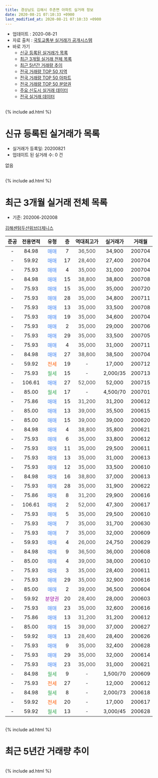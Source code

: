 ```yaml
---
title: 경상남도 김해시 주촌면 아파트 실거래 정보
date: 2020-08-21 07:10:33 +0900
last_modified_at: 2020-08-21 07:10:33 +0900
---
```


* 업데이트 : 2020-08-21
* 자료 출처 : [국토교통부 실거래가 공개시스템](http://rt.molit.go.kr)
* 바로 가기
    * [신규 등록된 실거래가 목록](#신규-등록된-실거래가-목록)
    * [최근 3개월 실거래 전체 목록](#최근-3개월-실거래-전체-목록)
    * [최근 5년간 거래량 추이](#최근-5년간-거래량-추이)
    * [전국 거래량 TOP 50 지역](https://inasie.github.io/apt-trade-info/최근-3개월-전국에서-가장-거래가-많이-발생한-지역)
    * [전국 거래량 TOP 50 아파트](https://inasie.github.io/apt-trade-info/최근-3개월-전국에서-가장-거래가-많이-발생한-아파트)
    * [전국 거래량 TOP 50 분양권](https://inasie.github.io/apt-trade-info/최근-3개월-전국에서-가장-거래가-많이-발생한-분양권)
    * [주요 신도시 실거래 데이터](https://inasie.github.io/apt-trade-info/주요-신도시)
    * [전국 실거래 데이터](https://inasie.github.io/apt-trade-info/전국)
<br>
{% include ad.html %}
<br>

# 신규 등록된 실거래가 목록
* 실거래가 등록일: 20200821
* 업데이트 된 실거래 수: 0 건

없음

<br>
{% include ad.html %}
<br>

# 최근 3개월 실거래 전체 목록
* 기준: 202006-202008


[김해센텀두산위브더제니스](https://search.naver.com/search.naver?query=%EA%B2%BD%EC%83%81%EB%82%A8%EB%8F%84+%EA%B9%80%ED%95%B4%EC%8B%9C+%EC%A3%BC%EC%B4%8C%EB%A9%B4+%EA%B9%80%ED%95%B4%EC%84%BC%ED%85%80%EB%91%90%EC%82%B0%EC%9C%84%EB%B8%8C%EB%8D%94%EC%A0%9C%EB%8B%88%EC%8A%A4)

|준공|전용면적|유형|층|역대최고가|실거래가|거래월|
|:---:|:---:|:---:|:---:|:---:|:---:|:---:|
|-|84.98|<span style="color:#4285f3">매매</span>|7|<span style="color:#444444">36,500</span>|34,900|200704|
|-|59.92|<span style="color:#4285f3">매매</span>|17|<span style="color:#444444">28,400</span>|27,400|200704|
|-|75.93|<span style="color:#4285f3">매매</span>|4|<span style="color:#444444">35,000</span>|31,000|200704|
|-|84.98|<span style="color:#4285f3">매매</span>|15|<span style="color:#444444">38,800</span>|38,800|200708|
|-|75.93|<span style="color:#4285f3">매매</span>|15|<span style="color:#444444">35,000</span>|35,000|200720|
|-|75.93|<span style="color:#4285f3">매매</span>|28|<span style="color:#444444">35,000</span>|34,800|200711|
|-|75.93|<span style="color:#4285f3">매매</span>|13|<span style="color:#444444">35,000</span>|33,500|200708|
|-|75.93|<span style="color:#4285f3">매매</span>|19|<span style="color:#444444">35,000</span>|34,600|200704|
|-|75.93|<span style="color:#4285f3">매매</span>|2|<span style="color:#444444">35,000</span>|29,000|200706|
|-|75.93|<span style="color:#4285f3">매매</span>|29|<span style="color:#444444">35,000</span>|33,500|200705|
|-|75.93|<span style="color:#4285f3">매매</span>|4|<span style="color:#444444">35,000</span>|31,000|200711|
|-|84.98|<span style="color:#4285f3">매매</span>|27|<span style="color:#444444">38,800</span>|38,500|200704|
|-|59.92|<span style="color:#ff5a00">전세</span>|19|<span style="color:#444444">-</span>|17,000|200712|
|-|75.93|<span style="color:#34a853">월세</span>|15|<span style="color:#444444">-</span>|2,000/35|200713|
|-|106.61|<span style="color:#4285f3">매매</span>|27|<span style="color:#444444">52,000</span>|52,000|200715|
|-|85.00|<span style="color:#34a853">월세</span>|17|<span style="color:#444444">-</span>|4,500/70|200701|
|-|75.86|<span style="color:#4285f3">매매</span>|15|<span style="color:#444444">31,200</span>|31,200|200612|
|-|85.00|<span style="color:#4285f3">매매</span>|13|<span style="color:#444444">39,000</span>|35,500|200615|
|-|85.00|<span style="color:#4285f3">매매</span>|15|<span style="color:#444444">39,000</span>|39,000|200620|
|-|84.98|<span style="color:#4285f3">매매</span>|4|<span style="color:#444444">38,800</span>|35,800|200621|
|-|75.93|<span style="color:#4285f3">매매</span>|6|<span style="color:#444444">35,000</span>|33,800|200612|
|-|75.93|<span style="color:#4285f3">매매</span>|11|<span style="color:#444444">35,000</span>|29,500|200611|
|-|75.93|<span style="color:#4285f3">매매</span>|13|<span style="color:#444444">35,000</span>|31,000|200613|
|-|75.93|<span style="color:#4285f3">매매</span>|12|<span style="color:#444444">35,000</span>|33,500|200610|
|-|84.98|<span style="color:#4285f3">매매</span>|16|<span style="color:#444444">38,800</span>|37,000|200613|
|-|75.93|<span style="color:#4285f3">매매</span>|28|<span style="color:#444444">35,000</span>|31,900|200622|
|-|75.86|<span style="color:#4285f3">매매</span>|8|<span style="color:#444444">31,200</span>|29,900|200616|
|-|106.61|<span style="color:#4285f3">매매</span>|2|<span style="color:#444444">52,000</span>|47,300|200617|
|-|75.93|<span style="color:#4285f3">매매</span>|5|<span style="color:#444444">35,000</span>|29,500|200610|
|-|75.93|<span style="color:#4285f3">매매</span>|7|<span style="color:#444444">35,000</span>|31,700|200630|
|-|75.93|<span style="color:#4285f3">매매</span>|7|<span style="color:#444444">35,000</span>|32,000|200609|
|-|59.93|<span style="color:#4285f3">매매</span>|4|<span style="color:#444444">26,000</span>|24,750|200629|
|-|84.98|<span style="color:#4285f3">매매</span>|9|<span style="color:#444444">36,500</span>|36,000|200608|
|-|85.00|<span style="color:#4285f3">매매</span>|4|<span style="color:#444444">39,000</span>|38,000|200610|
|-|75.93|<span style="color:#4285f3">매매</span>|3|<span style="color:#444444">35,000</span>|28,400|200611|
|-|75.93|<span style="color:#4285f3">매매</span>|29|<span style="color:#444444">35,000</span>|32,900|200616|
|-|85.00|<span style="color:#4285f3">매매</span>|2|<span style="color:#444444">39,000</span>|36,500|200604|
|-|59.92|<span style="color:#9C11A5">분양권</span>|20|<span style="color:#444444">28,400</span>|28,000|200603|
|-|75.93|<span style="color:#4285f3">매매</span>|23|<span style="color:#444444">35,000</span>|32,600|200616|
|-|75.86|<span style="color:#4285f3">매매</span>|13|<span style="color:#444444">31,200</span>|31,200|200612|
|-|85.00|<span style="color:#4285f3">매매</span>|15|<span style="color:#444444">39,000</span>|37,000|200627|
|-|59.92|<span style="color:#4285f3">매매</span>|13|<span style="color:#444444">28,400</span>|28,400|200626|
|-|75.93|<span style="color:#4285f3">매매</span>|9|<span style="color:#444444">35,000</span>|32,400|200628|
|-|75.93|<span style="color:#4285f3">매매</span>|29|<span style="color:#444444">35,000</span>|32,000|200614|
|-|75.93|<span style="color:#4285f3">매매</span>|23|<span style="color:#444444">35,000</span>|31,000|200621|
|-|84.98|<span style="color:#34a853">월세</span>|9|<span style="color:#444444">-</span>|1,500/70|200609|
|-|75.93|<span style="color:#ff5a00">전세</span>|27|<span style="color:#444444">-</span>|12,000|200612|
|-|84.98|<span style="color:#34a853">월세</span>|8|<span style="color:#444444">-</span>|2,000/73|200618|
|-|59.92|<span style="color:#ff5a00">전세</span>|20|<span style="color:#444444">-</span>|17,000|200617|
|-|59.92|<span style="color:#34a853">월세</span>|13|<span style="color:#444444">-</span>|3,000/45|200628|


<br>
{% include ad.html %}
<br>

# 최근 5년간 거래량 추이


<div style="width:100%;">
    <canvas id="deal_progress" height="200"></canvas>
</div>

<script>
new Chart(document.getElementById("deal_progress"), {
    type: 'line',
    data: {
        labels: ['201508','201509','201510','201511','201512','201601','201602','201603','201604','201605','201606','201607','201608','201609','201610','201611','201612','201701','201702','201703','201704','201705','201706','201707','201708','201709','201710','201711','201712','201801','201802','201803','201804','201805','201806','201807','201808','201809','201810','201811','201812','201901','201902','201903','201904','201905','201906','201907','201908','201909','201910','201911','201912','202001','202002','202003','202004','202005','202006','202007','202008'],
        datasets: [{
            label: '매매',
            pointRadius: 1,
            data: [0, 0, 0, 0, 0, 0, 0, 0, 0, 0, 0, 0, 0, 0, 0, 0, 0, 0, 0, 0, 0, 0, 0, 0, 0, 0, 0, 0, 0, 0, 0, 0, 0, 0, 0, 0, 0, 0, 0, 0, 0, 0, 0, 20, 8, 14, 17, 9, 14, 9, 2, 4, 1, 4, 11, 3, 9, 36, 29, 13, 0],
            borderColor: "rgba(255, 201, 14, 1)",
            backgroundColor: "rgba(255, 201, 14, 0.5)",
            fill: false,
            lineTension: 0
        },{
            label: '전월세',
            pointRadius: 1,
            data: [0, 0, 0, 0, 0, 0, 0, 0, 0, 0, 0, 0, 0, 0, 0, 0, 0, 0, 0, 0, 0, 0, 0, 0, 0, 0, 0, 0, 0, 0, 0, 0, 0, 0, 0, 0, 0, 0, 0, 0, 0, 0, 0, 0, 19, 17, 25, 11, 6, 0, 0, 0, 0, 0, 3, 2, 0, 0, 5, 3, 0],
            borderColor: "rgba(0, 141, 185, 1)",
            backgroundColor: "rgba(0, 141, 185, 0.5)",
            fill: false,
            lineTension: 0
        }
        ]
    },
    options: {
        responsive: true,
        title: {
            display: false
        },
        tooltips: {
            mode: 'index',
            intersect: false
        },
        hover: {
            mode: 'nearest',
            intersect: true
        },
        scales: {
            xAxes: [{
                display: true,
                scaleLabel: {
                    display: true,
                    labelString: '년/월'
                }
            }],
            yAxes: [{
                display: true,
                ticks: {
                    suggestedMin: 0,
                },
                scaleLabel: {
                    display: true,
                    labelString: '실거래 수'
                }
            }]
        }
    }
});

</script>


<br>
{% include ad.html %}
<br>

